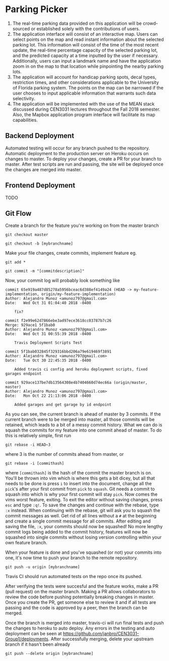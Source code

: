 Parking Picker
=====
1. The real-time parking data provided on this application will be crowd-sourced or established solely with the contributions of users.
2. The application interface will consist of an interactive map. Users can select points on the map and read instant information about the selected parking lot. This information will consist of the time of the most recent update, the real-time percentage capacity of the selected parking lot, and the predicted capacity at a time inputted by the user if necessary. Additionally, users can input a landmark name and have the application zoom in on the map to that location while pinpointing the nearby parking lots.
3. The application will account for handicap parking spots, decal types, restriction times, and other considerations applicable to the University of Florida parking system. The points on the map can be narrowed if the user chooses to input applicable information that warrants such data selectivity.
4. The application will be implemented with the use of the MEAN stack discussed during CEN3031 lectures throughout the Fall 2018 semester. Also, the Mapbox application program interface will facilitate its map capabilities.

## Backend Deployment
Automated testing will occur for any branch pushed to the repository. Automatic deployment to the production server on Heroku occurs on changes to master. To deploy your changes, create a PR for your branch to master. After test scripts are run and passing, the site will be deployed once the changes are merged into master.

## Frontend Deployment
TODO

## Git Flow
Create a branch for the feature you're working on from the master branch

`git checkout master`

`git checkout -b [mybranchname]`

Make your file changes, create commits, implement feature eg.

`git add *`

`git commit -m "[commitdescription]"`

Now, your commit log will probably look something like

```
commit 65e919a487d85278a5956bceac6d388ef4149a24 (HEAD -> my-feature-implementation, origin/my-feature-implementation)
Author: Alejandro Munoz <amunoz797@gmail.com>
Date:   Wed Oct 31 01:04:40 2018 -0400

    fix?

commit f2e99e62d7866ebe3ad97ece3618cc03787b7c26
Merge: 929ace1 5f1bab0
Author: Alejandro Munoz <amunoz797@gmail.com>
Date:   Wed Oct 31 00:55:39 2018 -0400

    Travis Deployment Scripts Test

commit 5f1bab032845f329316bbd206a79e619469f3891
Author: Alejandro Munoz <amunoz797@gmail.com>
Date:   Tue Oct 30 22:45:35 2018 -0400

    Added travis ci config and heroku deployment scripts, fixed garages endpoint

commit 929ace137be7db13564308e4b7404660d74ec66a (origin/master, master)
Author: Alejandro Munoz <amunoz797@gmail.com>
Date:   Mon Oct 22 21:13:06 2018 -0400

    Added garages and get garage by id endpoint
```

As you can see, the current branch is ahead of master by 3 commits. If the current branch were to be merged into master, all those commits will be retained, which leads to a bit of a messy commit history. What we can do is squash the commits for my feature into one commit ahead of master. To do this is relatively simple, first run 

`git rebase -i HEAD~3`

where 3 is the number of commits ahead from master, or 

`git rebase -i [commithash]`

where `[commithash]` is the hash of the commit the master branch is on. You'll be thrown into vim which is where this gets a bit dicey, but all that needs to be done is press `i` to insert into the document, change all the `pick`'s after your first commit from `pick` to `squash`. Git needs a commit to squash into which is why your first commit will stay `pick`. Now comes the vims worst feature, exiting. To exit the editor without saving changes, press `esc` and type `:q!`. To save the changes and continue with the rebase, type `:x` instead. When continuing with the rebase, git will ask you to squash the commit messages as well. Get rid of all lines without a `#` at the beginning and create a single commit message for all commits. After editing and saving the file, `:x`, your commits should now be squashed! No more lengthy commit logs being added to the commit history, features will now be squashed into single commits without losing version controlling within your own feature branch.

When your feature is done and you've squashed (or not) your commits into one, it's now time to push your branch to the remote repository.

`git push -u origin [mybranchname]`

Travis CI should run automated tests on the repo once its pushed.

After verifying the tests were succesful and the feature works, make a PR (pull request) on the master branch. Making a PR allows collaborators to review the code before pushing potentially breaking changes in master. Once you create the PR, get someone else to review it and if all tests are passing and the code is approved by a peer, then the branch can be merged.

Once the branch is merged into master, travis-ci will run final tests and push the changes to heroku to auto deploy. Any errors in the testing and auto deployment can be seen at https://github.com/janbro/CEN3031-Group1/deployments. After successfully merging, delete your upstream branch if it hasn't been already

`git push --delete origin [mybranchname]`
